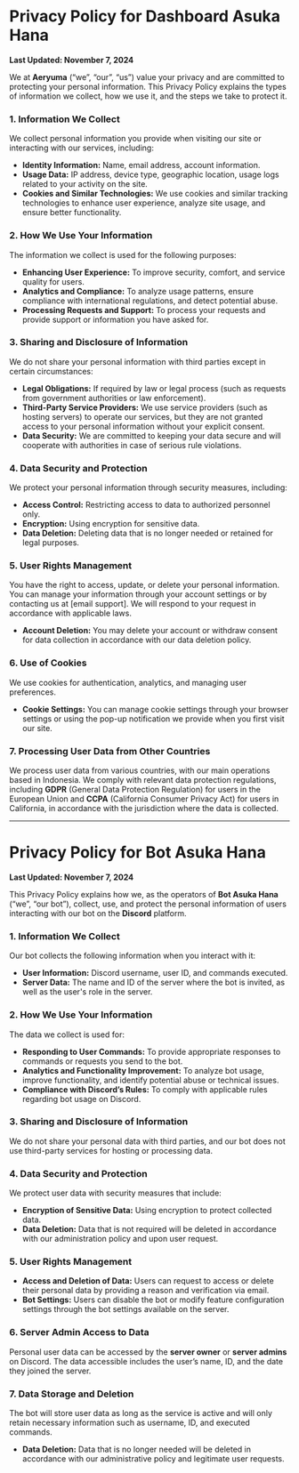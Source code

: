 # Privacy Policy for Dashboard Asuka Hana

**Last Updated: November 7, 2024**

We at **Aeryuma** (“we”, “our”, “us”) value your privacy and are committed to protecting your personal information. This Privacy Policy explains the types of information we collect, how we use it, and the steps we take to protect it.

### 1. Information We Collect

We collect personal information you provide when visiting our site or interacting with our services, including:

- **Identity Information:** Name, email address, account information.
- **Usage Data:** IP address, device type, geographic location, usage logs related to your activity on the site.
- **Cookies and Similar Technologies:** We use cookies and similar tracking technologies to enhance user experience, analyze site usage, and ensure better functionality.

### 2. How We Use Your Information

The information we collect is used for the following purposes:

- **Enhancing User Experience:** To improve security, comfort, and service quality for users.
- **Analytics and Compliance:** To analyze usage patterns, ensure compliance with international regulations, and detect potential abuse.
- **Processing Requests and Support:** To process your requests and provide support or information you have asked for.

### 3. Sharing and Disclosure of Information

We do not share your personal information with third parties except in certain circumstances:

- **Legal Obligations:** If required by law or legal process (such as requests from government authorities or law enforcement).
- **Third-Party Service Providers:** We use service providers (such as hosting servers) to operate our services, but they are not granted access to your personal information without your explicit consent.
- **Data Security:** We are committed to keeping your data secure and will cooperate with authorities in case of serious rule violations.

### 4. Data Security and Protection

We protect your personal information through security measures, including:

- **Access Control:** Restricting access to data to authorized personnel only.
- **Encryption:** Using encryption for sensitive data.
- **Data Deletion:** Deleting data that is no longer needed or retained for legal purposes.

### 5. User Rights Management

You have the right to access, update, or delete your personal information. You can manage your information through your account settings or by contacting us at [email support]. We will respond to your request in accordance with applicable laws.

- **Account Deletion:** You may delete your account or withdraw consent for data collection in accordance with our data deletion policy.

### 6. Use of Cookies

We use cookies for authentication, analytics, and managing user preferences.

- **Cookie Settings:** You can manage cookie settings through your browser settings or using the pop-up notification we provide when you first visit our site.

### 7. Processing User Data from Other Countries

We process user data from various countries, with our main operations based in Indonesia. We comply with relevant data protection regulations, including **GDPR** (General Data Protection Regulation) for users in the European Union and **CCPA** (California Consumer Privacy Act) for users in California, in accordance with the jurisdiction where the data is collected.

---

# Privacy Policy for Bot Asuka Hana

**Last Updated: November 7, 2024**

This Privacy Policy explains how we, as the operators of **Bot Asuka Hana** (“we”, “our bot”), collect, use, and protect the personal information of users interacting with our bot on the **Discord** platform.

### 1. Information We Collect

Our bot collects the following information when you interact with it:

- **User Information:** Discord username, user ID, and commands executed.
- **Server Data:** The name and ID of the server where the bot is invited, as well as the user's role in the server.

### 2. How We Use Your Information

The data we collect is used for:

- **Responding to User Commands:** To provide appropriate responses to commands or requests you send to the bot.
- **Analytics and Functionality Improvement:** To analyze bot usage, improve functionality, and identify potential abuse or technical issues.
- **Compliance with Discord’s Rules:** To comply with applicable rules regarding bot usage on Discord.

### 3. Sharing and Disclosure of Information

We do not share your personal data with third parties, and our bot does not use third-party services for hosting or processing data.

### 4. Data Security and Protection

We protect user data with security measures that include:

- **Encryption of Sensitive Data:** Using encryption to protect collected data.
- **Data Deletion:** Data that is not required will be deleted in accordance with our administration policy and upon user request.

### 5. User Rights Management

- **Access and Deletion of Data:** Users can request to access or delete their personal data by providing a reason and verification via email.
- **Bot Settings:** Users can disable the bot or modify feature configuration settings through the bot settings available on the server.

### 6. Server Admin Access to Data

Personal user data can be accessed by the **server owner** or **server admins** on Discord. The data accessible includes the user’s name, ID, and the date they joined the server.

### 7. Data Storage and Deletion

The bot will store user data as long as the service is active and will only retain necessary information such as username, ID, and executed commands.

- **Data Deletion:** Data that is no longer needed will be deleted in accordance with our administrative policy and legitimate user requests.
